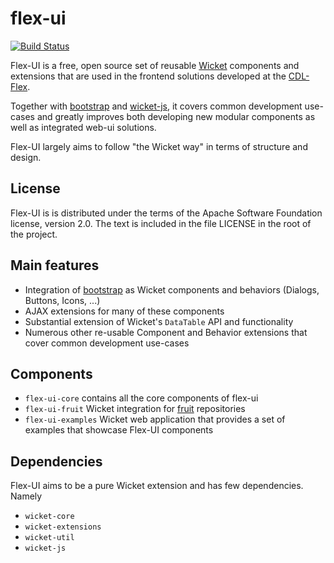 flex-ui
=======

[![Build Status](https://travis-ci.org/flex-oss/flex-ui.png?branch=master)](https://travis-ci.org/flex-oss/flex-ui)

Flex-UI is a free, open source set of reusable [Wicket](http://wicket.apache.org/) components and extensions that are
used in the frontend solutions developed at the [CDL-Flex](http://cdlflex.org).

Together with [bootstrap](http://getbootstrap.com) and [wicket-js](http://rauschig.org/wicket-js), it covers common
development use-cases and greatly improves both developing new modular components as well as integrated web-ui
solutions.

Flex-UI largely aims to follow "the Wicket way" in terms of structure and design.

License
-------

Flex-UI is is distributed under the terms of the Apache Software Foundation license, version 2.0. The text is included
in the file LICENSE in the root of the project.

Main features
-------------

* Integration of [bootstrap](http://getbootstrap.com) as Wicket components and behaviors (Dialogs, Buttons, Icons,
...)
* AJAX extensions for many of these components
* Substantial extension of Wicket's `DataTable` API and functionality
* Numerous other re-usable Component and Behavior extensions that cover common development use-cases 

Components
----------

* `flex-ui-core` contains all the core components of flex-ui
* `flex-ui-fruit` Wicket integration for [fruit](http://github.com/flex-oss/flex-fruit) repositories
* `flex-ui-examples` Wicket web application that provides a set of examples that showcase Flex-UI components 

Dependencies
------------

Flex-UI aims to be a pure Wicket extension and has few dependencies. Namely 

* `wicket-core`
* `wicket-extensions`
* `wicket-util`
* `wicket-js`
